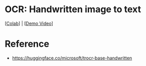 # OCR: Handwritten image to text
[[Colab]()] | [[Demo Video]()]

# Reference
- https://huggingface.co/microsoft/trocr-base-handwritten